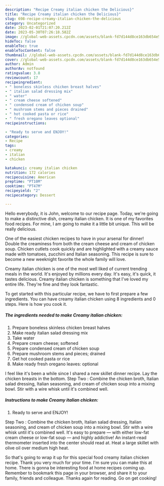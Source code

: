 ```yaml
---
description: "Recipe Creamy italian chicken the Delicious}"
title: "Recipe Creamy italian chicken the Delicious}"
slug: 698-recipe-creamy-italian-chicken-the-delicious
category: Uncategorized
date: 2023-02-01T21:07:20.212Z
date: 2023-05-30T07:26:18.582Z
image: //global-web-assets.cpcdn.com/assets/blank-fd7d144d8ce163db654e5a02c40b08a2775adb7897d16e4062681dc7e1b2800f.png
hideToc: false
enableToc: true
enableTocContent: false
thumbnail: //global-web-assets.cpcdn.com/assets/blank-fd7d144d8ce163db654e5a02c40b08a2775adb7897d16e4062681dc7e1b2800f.png
cover: //global-web-assets.cpcdn.com/assets/blank-fd7d144d8ce163db654e5a02c40b08a2775adb7897d16e4062681dc7e1b2800f.png
author: Admin
authorAv: notfound
ratingvalue: 3.8
reviewcount: 17
recipeingredient:
- " boneless skinless chicken breast halves"
- " italian salad dressing mix"
- " water"
- " cream cheese softened"
- " condensed cream of chicken soup"
- " mushroom stems and pieces drained"
- " hot cooked pasta or rice"
- " fresh oregano leaves optional"
recipeinstructions:

- "Ready to serve and ENJOY!"
categories:
- Recipe
tags:
- creamy
- italian
- chicken

katakunci: creamy italian chicken 
nutrition: 172 calories
recipecuisine: American
preptime: "PT10M"
cooktime: "PT47M"
recipeyield: "2"
recipecategory: Dessert

---
```



Hello everybody, it is John, welcome to our recipe page. Today, we're going to make a distinctive dish, creamy italian chicken. It is one of my favorites food recipes. For mine, I am going to make it a little bit unique. This will be really delicious.

One of the easiest chicken recipes to have in your arsenal for dinner! Double the creaminess from both the cream cheese and cream of chicken soup. Chicken cutlets cook quickly and are highlighted with a creamy sauce made with tomatoes, zucchini and Italian seasoning. This recipe is sure to become a new weeknight favorite the whole family will love.

Creamy italian chicken is one of the most well liked of current trending meals in the world. It's enjoyed by millions every day. It's easy, it's quick, it tastes delicious. Creamy italian chicken is something that I've loved my entire life. They're fine and they look fantastic.


To get started with this particular recipe, we have to first prepare a few ingredients. You can have creamy italian chicken using 8 ingredients and 0 steps. Here is how you cook it.

<!--inarticleads1-->

##### The ingredients needed to make Creamy italian chicken:

1. Prepare  boneless skinless chicken breast halves
1. Make ready  italian salad dressing mix
1. Take  water
1. Prepare  cream cheese; softened
1. Prepare  condensed cream of chicken soup
1. Prepare  mushroom stems and pieces; drained
1. Get  hot cooked pasta or rice
1. Make ready  fresh oregano leaves: optional


I feel like it&#39;s been a while since I shared a new skillet dinner recipe. Lay the chicken breasts in the bottom. Step Two : Combine the chicken broth, Italian salad dressing, Italian seasoning, and cream of chicken soup into a mixing bowl. Stir with a wire whisk until it&#39;s combined well. 

<!--inarticleads2-->

##### Instructions to make Creamy italian chicken:


1. Ready to serve and ENJOY!

Step Two : Combine the chicken broth, Italian salad dressing, Italian seasoning, and cream of chicken soup into a mixing bowl. Stir with a wire whisk until it&#39;s combined well. It&#39;s easy to prepare — with either low-fat cream cheese or low-fat soup — and highly addictive! An instant-read thermometer inserted into the center should read at. Heat a large skillet with olive oil over medium high heat. 

So that's going to wrap it up for this special food creamy italian chicken recipe. Thank you very much for your time. I'm sure you can make this at home. There is gonna be interesting food at home recipes coming up. Remember to bookmark this page in your browser, and share it to your family, friends and colleague. Thanks again for reading. Go on get cooking!
